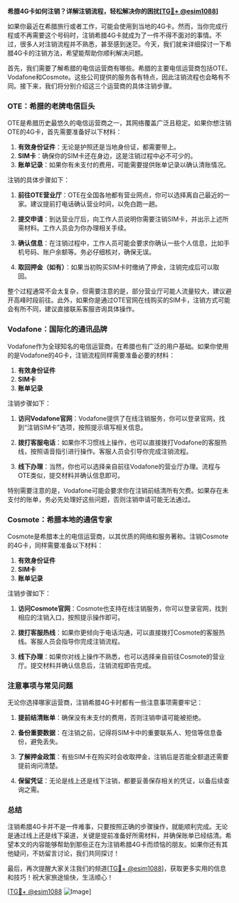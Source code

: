 **希腊4G卡如何注销？详解注销流程，轻松解决你的困扰[[TG💪+ @esim1088](https://t.me/s/esim1088)]**

如果你最近在希腊旅行或者工作，可能会使用到当地的4G卡。然而，当你完成行程或不再需要这个号码时，注销希腊4G卡就成为了一件不得不面对的事情。不过，很多人对注销流程并不熟悉，甚至感到迷茫。今天，我们就来详细探讨一下希腊4G卡的注销方法，希望能帮助你顺利解决问题。

首先，我们需要了解希腊的电信运营商有哪些。希腊的主要电信运营商包括OTE、Vodafone和Cosmote。这些公司提供的服务各有特点，因此注销流程也会略有不同。接下来，我们将分别介绍这三个运营商的具体注销步骤。

### OTE：希腊的老牌电信巨头

OTE是希腊历史最悠久的电信运营商之一，其网络覆盖广泛且稳定。如果你想注销OTE的4G卡，首先需要准备好以下材料：

1. **有效身份证件**：无论是护照还是当地身份证，都需要带上。
2. **SIM卡**：确保你的SIM卡还在身边，这是注销过程中必不可少的。
3. **账单记录**：如果你有未支付的费用，可能需要提供账单记录以确认清账情况。

注销的具体步骤如下：

1. **前往OTE营业厅**：OTE在全国各地都有营业网点，你可以选择离自己最近的一家。建议提前打电话确认营业时间，以免白跑一趟。
   
2. **提交申请**：到达营业厅后，向工作人员说明你需要注销SIM卡，并出示上述所需材料。工作人员会为你办理相关手续。

3. **确认信息**：在注销过程中，工作人员可能会要求你确认一些个人信息，比如手机号码、账户余额等。务必仔细核对，确保无误。

4. **取回押金（如有）**：如果当初购买SIM卡时缴纳了押金，注销完成后可以取回。

整个过程通常不会太复杂，但需要注意的是，部分营业厅可能人流量较大，建议避开高峰时段前往。此外，如果你是通过OTE官网在线购买的SIM卡，注销方式可能会有所不同，建议直接联系客服咨询具体操作。

### Vodafone：国际化的通讯品牌

Vodafone作为全球知名的电信运营商，在希腊也有广泛的用户基础。如果你使用的是Vodafone的4G卡，注销流程同样需要准备必要的材料：

1. **有效身份证件**
2. **SIM卡**
3. **账单记录**

注销步骤如下：

1. **访问Vodafone官网**：Vodafone提供了在线注销服务，你可以登录官网，找到“注销SIM卡”选项，按照提示填写相关信息。

2. **拨打客服电话**：如果你不习惯线上操作，也可以直接拨打Vodafone的客服热线，按照语音指引进行操作。客服人员会引导你完成注销流程。

3. **线下办理**：当然，你也可以选择亲自前往Vodafone的营业厅办理。流程与OTE类似，提交材料并确认信息即可。

特别需要注意的是，Vodafone可能会要求你在注销前结清所有欠费。如果存在未支付的账单，务必先处理好这些问题，否则注销申请可能无法通过。

### Cosmote：希腊本地的通信专家

Cosmote是希腊本土的电信运营商，以其优质的网络和服务著称。注销Cosmote的4G卡，同样需要准备以下材料：

1. **有效身份证件**
2. **SIM卡**
3. **账单记录**

注销步骤如下：

1. **访问Cosmote官网**：Cosmote也支持在线注销服务，你可以登录官网，找到相应的注销入口，按照提示操作即可。

2. **拨打客服热线**：如果你更倾向于电话沟通，可以直接拨打Cosmote的客服热线。客服人员会指导你完成注销流程。

3. **线下办理**：如果你对线上操作不熟悉，也可以选择亲自前往Cosmote的营业厅。提交材料并确认信息后，注销流程即告完成。

### 注意事项与常见问题

无论你选择哪家运营商，注销希腊4G卡时都有一些注意事项需要牢记：

1. **提前结清账单**：确保没有未支付的费用，否则注销申请可能被拒绝。
   
2. **备份重要数据**：在注销之前，记得将SIM卡中的重要联系人、短信等信息备份，避免丢失。

3. **了解押金政策**：有些SIM卡在购买时会收取押金，注销后是否能全额退还需要提前询问清楚。

4. **保留凭证**：无论是线上还是线下注销，都要妥善保存相关的凭证，以备后续查询之需。

### 总结

注销希腊4G卡并不是一件难事，只要按照正确的步骤操作，就能顺利完成。无论是通过线上还是线下渠道，关键是提前准备好所需材料，并确保账单已经结清。希望本文的内容能够帮助到那些正在为注销希腊4G卡而烦恼的朋友。如果你还有其他疑问，不妨留言讨论，我们共同探讨！

最后，再次提醒大家关注我们的频道[[TG💪+ @esim1088](https://t.me/s/esim1088)]，获取更多实用的信息和技巧！祝大家旅途愉快，生活顺心！

[[TG💪+ @esim1088](https://t.me/s/esim1088) ![Image](https://i.postimg.cc/4NQfJmqS/Snipaste-2025-05-13-00-14-12.png)]